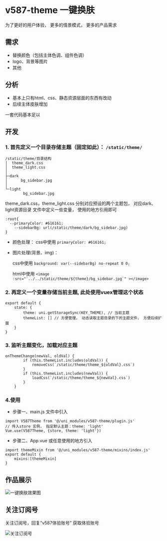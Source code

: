 # v587-theme 一键换肤

为了更好的用户体验， 更多的情景模式， 更多的产品需求

## 需求
+ 替换颜色（包括主体色调、组件色调）
+ logo、背景等图片
+ 其他

## 分析
+ 基本上只有html、css、静态资源层面的东西有改动
+ 后续主体皮肤增加

一套代码基本足以

## 开发

### 1. 首先定义一个目录存储主题（固定如此）： `/static/theme/`
	
	/static/theme/目录结构
	│  theme_dark.css
	│  theme_light.css
	│
	├─dark
	│      bg_sidebar.jpg
	│
	└─light
			bg_sidebar.jpg
			
theme_dark.css，theme_light.css	分别对应预设的两个主题包， 对应dark、light资源目录
文件中定义一些变量， 使用的地方引用即可
	
```
:root{
  --primaryColor: #616161;
	--sidebarBg: url(/static/theme/dark/bg_sidebar.jpg)
}
```
	
+ 颜色处理：
  css中使用 `primaryColor: #616161;`

+ 图片处理(背景、img)：

  css中使用 `background: var(--sidebarBg) no-repeat 0 0;` 
  
  html中使用 ```<image :src="`../../static/theme/${theme}/bg_sidebar.jpg`" ></image>```
	
	
	
### 2. 再定义一个变量存储当前主题, 此处使用vuex管理这个状态
```
export default {
	state: {
		theme: uni.getStorageSync(KEY_THEME), // 当前主题
		themeList: [] // 方便管理， 动态读取主题目录的下的主题文件， 方便后续扩展
	}
}
```

### 3. 监听主题变化，加载对应主题

```
onThemeChange(newVal, oldVal) {
		if (this.themeList.includes(oldVal)) {
			removeCss(`/static/theme/theme_${oldVal}.css`)
		}
		if (this.themeList.includes(newVal)) {
			loadCss(`/static/theme/theme_${newVal}.css`)
		}
	}
```

### 4.使用

+ 步骤一、main.js 文件中引入

```
import V587Theme from '@/uni_modules/v587-theme/plugin.js'
// 传入store 实例， 指定默认主题：theme: 'light'
Vue.use(V587Theme, {store, theme: 'light'})
```

+ 步骤二、App.vue 或任意使用的地方引入

```
import themeMixin from '@/uni_modules/v587-theme/mixins/index.js'
export default {
	mixins:[themeMixin]
}
```

## 作品展示
![一键换肤效果图](https://vkceyugu.cdn.bspapp.com/VKCEYUGU-78a67da8-ae76-4f35-8fee-dac7cb24bcd4/69719962-dac3-4b1b-8dac-89163421fc17.gif)

## 关注订阅号

关注订阅号，回复“v587体验账号” 获取体验账号

![关注订阅号](https://vkceyugu.cdn.bspapp.com/VKCEYUGU-aeeaeb50-6081-4de4-b6ab-d4b54fca38bf/00aa4a73-04b4-4b1a-b6d1-161a2781ec88.jpg)

